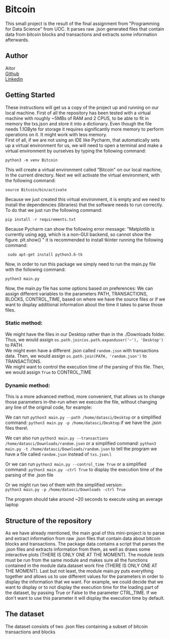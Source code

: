 # Bitcoin

This small project is the result of the final assignment from "Programming for Data Science" from UOC.
It parses raw .json generated files that contain data from bitcoin blocks and transactions and extracts some information afterwards.


## Author
   Aitor \
  [Github](https://github.com/A3itor) \
  [Linkedin](https://www.linkedin.com/in/aitorjara/)


## Getting Started

These instructions will get us a copy of the project up and running on our local machine.
First of all the repository has been tested with a virtual machine with roughly ~5MBs of RAM and 2 CPUS, to be able to fit in memory the txs.json and store it into a dictionary. Even though the file needs 1.1GByte for storage it requires significantly more memory to perform operations on it. It might work with less memory.  
First of all, if we are not using an IDE like Pycharm, that automatically sets up a virtual environment for us, we will need to open a terminal and make a virtual environment by ourselves by typing the following command:
```
python3 -m venv Bitcoin
```
This will create a virtual environment called "Bitcoin" on our local machine, in the current directory.
Next we will activate the virtual environment, with the following command:
```
source Bitcoin/bin/activate
```
Because we just created this virtual environment, it is empty and we need to install the dependencies (libraries) that the software needs to run correctly.
To do that we just run the following command:
```
pip install -r requirements.txt
```
Because Pycharm can show the following error message: "Matplotlib is currently using agg, which is a non-GUI backend, so cannot show the figure.
  plt.show()
"
it is recommended to install tkinter running the following command:
```
 sudo apt-get install python3.6-tk
```

Now, in order to run this package we simply need to run the main.py file with the following command:
```
python3 main.py
```

Now, the main.py file has some options based on preferences:
We can assign different variables to the parameters PATH, TRANSACTIONS, BLOCKS, CONTROL_TIME, 
based on where we have the source files or if we want to display additional information about
the time it takes to parse those files.

### Static method:
We might have the files in our Desktop rather than in the ./Downloads folder. Thus, we would assign
```os.path.join(os.path.expanduser('~'), 'Desktop')``` to PATH.\
We might even have a different .json called ```random.json``` with transactions data. Then, we would assign 
```os.path.join(PATH, 'random.json')``` to TRANSACTIONS.\
We might want to control the execution time of the parsing of this file. Then, we would assign
```True``` to CONTROL_TIME

### Dynamic method:
This is a more advanced method, more convenient, that allows us to change those parameters in-the-run when we execute the file, without changing any line of the original code, for example:

We can run ```python3 main.py --path /home/datasci/Desktop``` or a simplified command: ```python3 main.py -p /home/datasci/Desktop``` if we have the .json files there\

We can also run ```python3 main.py --transactions /home/datasci/Downloads/random.json``` or a simplified command: ```python3 main.py -t /home/datasci/Downloads/random.json```
to tell the program we have a file called ```random.json``` instead of ```txs.json```.\

Or we can run ```python3 main.py --control_time True``` or a simplified command: ```python3 main.py -ctrl True```
to display the execution time of the parsing of the .json file

Or we might run two of them with the simplified version:\
```python3 main.py -p /home/datasci/Downloads -ctrl True``` 

The program should take around ~20 seconds to execute using an average laptop


## Structure of the repository
As we have already mentioned, the main goal of this mini-project is to parse and extract information from raw .json files that contain data about bitcoin blocks and transactions.
The package data contains a script that parses the .json files and extracts information from them, as well as draws some interactive plots (THERE IS ONLY ONE AT THE MOMENT). The module _tests_ must be run from the same module and makes sure all the functions contained in the module data.dataset work fine (THERE IS ONLY ONE AT THE MOMENT). Last but not least, the module main.py puts everything together and allows us to use different values for the parameters in order to display the information that we want. For example, we could decide that we want to display or to not display the execution time for the loading part of the dataset, by passing True or False to the parameter CTRL_TIME. If we don't want to use this parameter it will display the execution time by default.



## The dataset
The dataset consists of two .json files containing a subset of bitcoin transactions and blocks 



